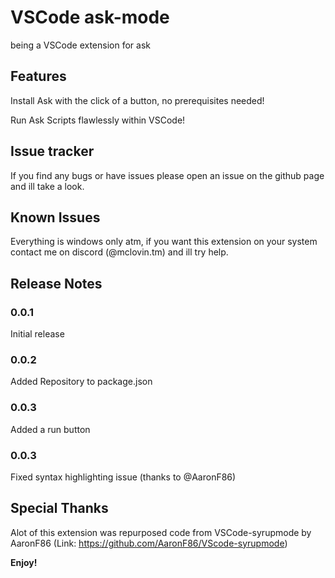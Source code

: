 # VSCode ask-mode

being a VSCode extension for ask

## Features

Install Ask with the click of a button, no prerequisites needed!

Run Ask Scripts flawlessly within VSCode!

## Issue tracker

If you find any bugs or have issues please open an issue on the github page and ill take a look.

## Known Issues

Everything is windows only atm, if you want this extension on your system contact me on discord (@mclovin.tm) and ill try help.

## Release Notes

### 0.0.1

Initial release

### 0.0.2

Added Repository to package.json

### 0.0.3

Added a run button

### 0.0.3

Fixed syntax highlighting issue (thanks to @AaronF86)

## Special Thanks

Alot of this extension was repurposed code from VSCode-syrupmode by AaronF86 
(Link: https://github.com/AaronF86/VScode-syrupmode)

**Enjoy!**
